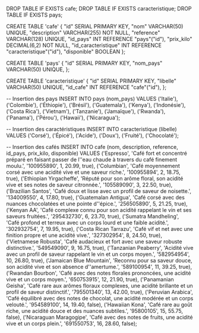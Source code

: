 DROP TABLE IF EXISTS cafe;
DROP TABLE IF EXISTS caracteristique;
DROP TABLE IF EXISTS pays;

CREATE TABLE 'cafe' {
    "id" SERIAL PRIMARY KEY,
    "nom" VARCHAR(50) UNIQUE,
    "description" VARCHAR(255) NOT NULL,
    "reference" VARCHAR(128) UNIQUE,
    "id_pays" INT REFERENCE "pays"("id"),
    "prix_kilo" DECIMAL(6,2) NOT NULL,
    "id_caracteristique" INT REFERENCE "caracteristique"("id"),
    "disponible" BOOLEAN
};

CREATE TABLE 'pays' {
    "id" SERIAL PRIMARY KEY,
    "nom_pays" VARCHAR(50) UNIQUE,
};

CREATE TABLE 'caracteristique' {
    "id" SERIAL PRIMARY KEY,
    "libelle" VARCHAR(50) UNIQUE,
    "id_cafe" INT REFERENCE "cafe"("id"),
};

-- Insertion des pays
INSERT INTO pays (nom_pays) VALUES
('Italie'),
('Colombie'),
('Éthiopie'),
('Brésil'),
('Guatemala'),
('Kenya'),
('Indonésie'),
('Costa Rica'),
('Vietnam'),
('Tanzanie'),
('Jamaïque'),
('Rwanda'),
('Panama'),
('Pérou'),
('Hawaii'),
('Nicaragua');

-- Insertion des caractéristiques
INSERT INTO caracteristique (libelle) VALUES
('Corsé'),
('Épicé'),
('Acide'),
('Doux'),
('Fruité'),
('Chocolaté');

-- Insertion des cafés
INSERT INTO cafe (nom, description, reference, id_pays, prix_kilo, disponible) VALUES
('Espresso', 'Café fort et concentré préparé en faisant passer de l''eau chaude à travers du café finement moulu.', '100955890', 1, 20.99, true),
('Columbian', 'Café moyennement corsé avec une acidité vive et une saveur riche.', '100955894', 2, 18.75, true),
('Ethiopian Yirgacheffe', 'Réputé pour son arôme floral, son acidité vive et ses notes de saveur citronnée.', '105589090', 3, 22.50, true),
('Brazilian Santos', 'Café doux et lisse avec un profil de saveur de noisette.', '134009550', 4, 17.80, true),
('Guatemalan Antigua', 'Café corsé avec des nuances chocolatées et une pointe d''épice.', '256505890', 5, 21.25, true),
('Kenyan AA', 'Café complexe connu pour son acidité rappelant le vin et ses saveurs fruitées.', '295432730', 6, 23.70, true),
('Sumatra Mandheling', 'Café profond et terreux avec un corps lourd et une faible acidité.', '302932754', 7, 19.95, true),
('Costa Rican Tarrazu', 'Café vif et net avec une finition propre et une acidité vive.', '327302954', 8, 24.50, true),
('Vietnamese Robusta', 'Café audacieux et fort avec une saveur robuste distinctive.', '549549090', 9, 16.75, true),
('Tanzanian Peaberry', 'Acidité vive avec un profil de saveur rappelant le vin et un corps moyen.', '582954954', 10, 26.80, true),
('Jamaican Blue Mountain', 'Reconnu pour sa saveur douce, son acidité vive et son absence d''amertume.', '589100954', 11, 39.25, true),
('Rwandan Bourbon', 'Café avec des notes florales prononcées, une acidité vive et un corps moyen.', '650753915', 12, 21.90, true),
('Panamanian Geisha', 'Café rare aux arômes floraux complexes, une acidité brillante et un profil de saveur distinctif.', '795501340', 13, 42.00, true),
('Peruvian Arabica', 'Café équilibré avec des notes de chocolat, une acidité modérée et un corps velouté.', '954589100', 14, 19.40, false),
('Hawaiian Kona', 'Café rare au goût riche, une acidité douce et des nuances subtiles.', '95800105', 15, 55.75, false),
('Nicaraguan Maragogipe', 'Café avec des notes de fruits, une acidité vive et un corps plein.', '691550753', 16, 28.60, false);